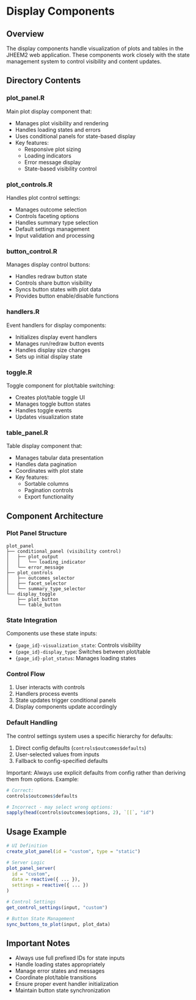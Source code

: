 # Display Components

## Overview
The display components handle visualization of plots and tables in the JHEEM2 web application. These components work closely with the state management system to control visibility and content updates.

## Directory Contents

### plot_panel.R
Main plot display component that:
- Manages plot visibility and rendering
- Handles loading states and errors
- Uses conditional panels for state-based display
- Key features:
  - Responsive plot sizing
  - Loading indicators
  - Error message display
  - State-based visibility control

### plot_controls.R
Handles plot control settings:
- Manages outcome selection
- Controls faceting options
- Handles summary type selection
- Default settings management
- Input validation and processing

### button_control.R
Manages display control buttons:
- Handles redraw button state
- Controls share button visibility
- Syncs button states with plot data
- Provides button enable/disable functions

### handlers.R
Event handlers for display components:
- Initializes display event handlers
- Manages run/redraw button events
- Handles display size changes
- Sets up initial display state

### toggle.R
Toggle component for plot/table switching:
- Creates plot/table toggle UI
- Manages toggle button states
- Handles toggle events
- Updates visualization state

### table_panel.R
Table display component that:
- Manages tabular data presentation
- Handles data pagination
- Coordinates with plot state
- Key features:
  - Sortable columns
  - Pagination controls
  - Export functionality

## Component Architecture

### Plot Panel Structure
```
plot_panel
├── conditional_panel (visibility control)
│   ├── plot_output
│   │   └── loading_indicator
│   └── error_message
├── plot_controls
│   ├── outcomes_selector
│   ├── facet_selector
│   └── summary_type_selector
└── display_toggle
    ├── plot_button
    └── table_button
```

### State Integration
Components use these state inputs:
- `{page_id}-visualization_state`: Controls visibility
- `{page_id}-display_type`: Switches between plot/table
- `{page_id}-plot_status`: Manages loading states

### Control Flow
1. User interacts with controls
2. Handlers process events
3. State updates trigger conditional panels
4. Display components update accordingly

### Default Handling
The control settings system uses a specific hierarchy for defaults:
1. Direct config defaults (`controls$outcomes$defaults`)
2. User-selected values from inputs
3. Fallback to config-specified defaults

Important: Always use explicit defaults from config rather than deriving them from options.
Example:
```r
# Correct:
controls$outcomes$defaults

# Incorrect - may select wrong options:
sapply(head(controls$outcomes$options, 2), `[[`, "id")
```

## Usage Example

```r
# UI Definition
create_plot_panel(id = "custom", type = "static")

# Server Logic
plot_panel_server(
  id = "custom",
  data = reactive({ ... }),
  settings = reactive({ ... })
)

# Control Settings
get_control_settings(input, "custom")

# Button State Management
sync_buttons_to_plot(input, plot_data)
```

## Important Notes
- Always use full prefixed IDs for state inputs
- Handle loading states appropriately
- Manage error states and messages
- Coordinate plot/table transitions
- Ensure proper event handler initialization
- Maintain button state synchronization
